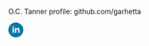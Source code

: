 O.C. Tanner profile: github.com/garhetta

[<img src="linkedin.png" width="30">](https://www.linkedin.com/in/garhett/)
